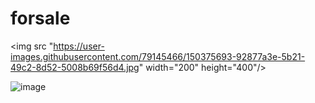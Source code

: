 # forsale

<img src "https://user-images.githubusercontent.com/79145466/150375693-92877a3e-5b21-49c2-8d52-5008b69f56d4.jpg" width="200" height="400"/>



![image](https://user-images.githubusercontent.com/79145466/150370091-31ebeed3-f16d-46a5-9274-d9e7b2fc6ced.png)

